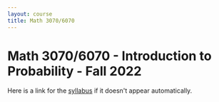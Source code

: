 ```yaml
---
layout: course
title: Math 3070/6070
---
```


# Math 3070/6070 - Introduction to Probability - Fall 2022

Here is a link for the [syllabus](./F22_3070_syllabus.pdf) if it doesn't appear automatically. 

<style>
.pdfobject-container {    
	width: 600px;
   height: 700px;
}
</style>

<div id="cv"></div>
<script src="/script/pdfobject.js"></script>
<script>PDFObject.embed("/syllabus/F22_3070_syllabus.pdf#toolbar=0&navpanes=0", "#syllabus");</script>